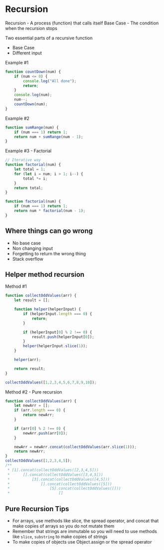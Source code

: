 # Recursion #

Recursion - A process (function) that calls itself
Base Case - The condition when the recursion stops

Two essential parts of a recursive function

- Base Case
- Different input

Example #1

```javascript
function countDown(num) {
    if (num <= 0) {
        console.log("All done");
        return;
    }
    console.log(num);
    num--;
    countDown(num);
}
```

Example #2

```javascript
function sumRange(num) {
    if (num === 1) return 1;
    return num + sumRange(num - 1);
}
```

Example #3 - Factorial

```javascript
// Iterative way
function factorial(num) {
    let total = 1;
    for (let i = num; i > 1; i--) {
        total *= i;
    }
    return total;
}

function factorial(num) {
    if (num === 1) return 1;
    return num * factorial(num - 1);
}
```

## Where things can go wrong ##

- No base case
- Non changing input
- Forgetting to return the wrong thing
- Stack overflow

## Helper method recursion ##

Method #1

```javascript
function collectOddValues(arr) {
    let result = [];

    function helper(helperInput) {
        if (helperInput.length === 0) {
            return;
        }

        if (helperInput[0] % 2 !== 0) {
            result.push(helperInput[0]);
        }
        helper(helperInput.slice(1));
    }

    helper(arr);

    return result;
}

collectOddValues([1,2,3,4,5,6,7,8,9,10]);
```

Method #2 - Pure recursion

```javascript
function collectOddValues(arr) {
    let newArr = [];
    if (arr.length === 0) {
        return newArr;
    }

    if (arr[0] % 2 !== 0) {
        newArr.push(arr[0]);
    }

    newArr = newArr.concat(collectOddValues(arr.slice(1)));
    return newArr;
}
collectOddValues([1,2,3,4,5]);
/**
 * [1].concat(collectOddValues([2,3,4,5]))
 *      [].concat(collectOddValues([3,4,5]))
 *          [3].concat(collectOddValues([4,5]))
 *              [].concat(collectOddValues([5]))
 *                  [5].concat(collectOddValues([]))
 *                      []

```

## Pure Recursion Tips ##

- For arrays, use methods like slice, the spread operator, and concat that make copies of arrays so you do not mutate them
- Remember that strings are immutable so you will need to use methods like `slice`, `substring` to make copies of strings
- To make copies of objects use Object.assign or the spread operator
